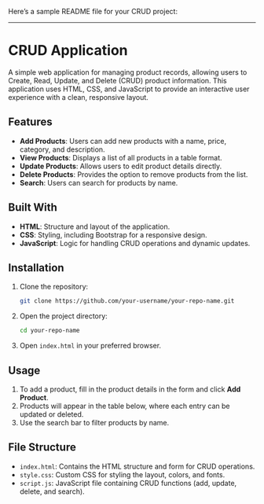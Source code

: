 Here’s a sample README file for your CRUD project:

---

# CRUD Application

A simple web application for managing product records, allowing users to Create, Read, Update, and Delete (CRUD) product information. This application uses HTML, CSS, and JavaScript to provide an interactive user experience with a clean, responsive layout.

## Features

- **Add Products**: Users can add new products with a name, price, category, and description.
- **View Products**: Displays a list of all products in a table format.
- **Update Products**: Allows users to edit product details directly.
- **Delete Products**: Provides the option to remove products from the list.
- **Search**: Users can search for products by name.

## Built With

- **HTML**: Structure and layout of the application.
- **CSS**: Styling, including Bootstrap for a responsive design.
- **JavaScript**: Logic for handling CRUD operations and dynamic updates.

## Installation

1. Clone the repository:
    ```bash
    git clone https://github.com/your-username/your-repo-name.git
    ```
2. Open the project directory:
    ```bash
    cd your-repo-name
    ```
3. Open `index.html` in your preferred browser.

## Usage

1. To add a product, fill in the product details in the form and click **Add Product**.
2. Products will appear in the table below, where each entry can be updated or deleted.
3. Use the search bar to filter products by name.

## File Structure

- `index.html`: Contains the HTML structure and form for CRUD operations.
- `style.css`: Custom CSS for styling the layout, colors, and fonts.
- `script.js`: JavaScript file containing CRUD functions (add, update, delete, and search).

